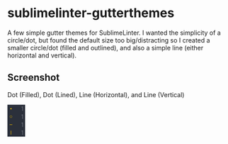sublimelinter-gutterthemes
==========================

A few simple gutter themes for SublimeLinter. I wanted the simplicity of a circle/dot, but found the default size too big/distracting so I created a smaller circle/dot (filled and outlined), and also a simple line (either horizontal and vertical).

Screenshot
----------
Dot (Filled), Dot (Lined), Line (Horizontal), and Line (Vertical)

<img src="https://github.com/davidbarker/sublimelinter-gutterthemes/raw/master/screenshot.png" width="40" height="72" />